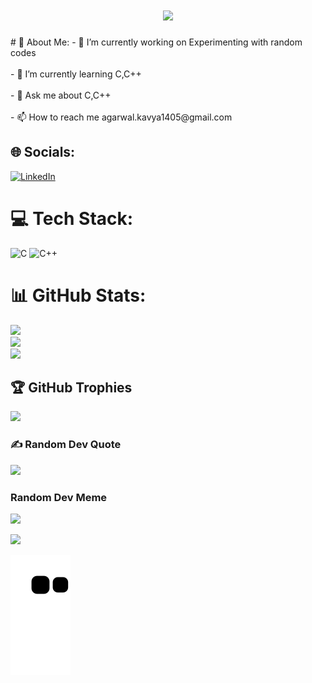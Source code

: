 <h1 align="center">
    <img src="https://readme-typing-svg.herokuapp.com/?font=Righteous&size=35&center=true&vCenter=true&width=500&height=70&duration=4000&lines=Hi+There!+👋;+I'm+Kavya+Agarwal!;" />
</h1>
# 💫 About Me:
- 🔭 I’m currently working on Experimenting with random codes<br><br>- 🌱 I’m currently learning C,C++<br><br>- 💬 Ask me about C,C++<br><br>- 📫 How to reach me agarwal.kavya1405@gmail.com


## 🌐 Socials:
[![LinkedIn](https://img.shields.io/badge/LinkedIn-%230077B5.svg?logo=linkedin&logoColor=white)](https://linkedin.com/in/kavyaagarwal1405) 

# 💻 Tech Stack:
![C](https://img.shields.io/badge/c-%2300599C.svg?style=for-the-badge&logo=c&logoColor=white) ![C++](https://img.shields.io/badge/c++-%2300599C.svg?style=for-the-badge&logo=c%2B%2B&logoColor=white)
# 📊 GitHub Stats:
![](https://github-readme-stats.vercel.app/api?username=Kavya879&theme=gotham&hide_border=true&include_all_commits=false&count_private=true)<br/>
![](https://github-readme-streak-stats.herokuapp.com/?user=Kavya879&theme=gotham&hide_border=true)<br/>
![](https://github-readme-stats.vercel.app/api/top-langs/?username=Kavya879&theme=gotham&hide_border=true&include_all_commits=false&count_private=true&layout=compact)

## 🏆 GitHub Trophies
![](https://github-profile-trophy.vercel.app/?username=Kavya879&theme=discord&no-frame=true&no-bg=false&margin-w=4)

### ✍️ Random Dev Quote
![](https://quotes-github-readme.vercel.app/api?type=horizontal&theme=dark)

### Random Dev Meme
<img src='https://randommeme-five.vercel.app/' style="height: 400px;"/>

[![](https://visitcount.itsvg.in/api?id=Kavya879&icon=1&color=0)](https://visitcount.itsvg.in)

![snake gif](https://github.com/Kavya879/Kavya879/blob/output/github-contribution-grid-snake.svg)


